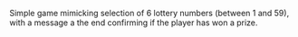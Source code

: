 Simple game mimicking selection of 6 lottery numbers (between 1 and 59), with a message a the end confirming if the player has won a prize.
